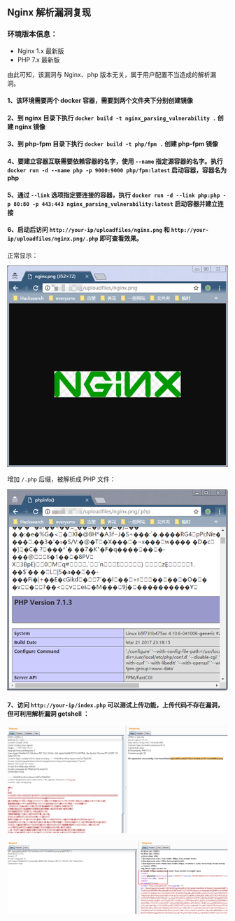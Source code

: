 ## Nginx 解析漏洞复现

### 环境版本信息：

- Nginx 1.x 最新版
- PHP 7.x 最新版

由此可知，该漏洞与 Nginx、php 版本无关，属于用户配置不当造成的解析漏洞。

#### 1、该环境需要两个 docker 容器，需要到两个文件夹下分别创建镜像

#### 2、到 nginx 目录下执行 `docker build -t nginx_parsing_vulnerability .` 创建 nginx 镜像

#### 3、到 php-fpm 目录下执行 `docker build -t php/fpm .` 创建 php-fpm 镜像

#### 4、要建立容器互联需要依赖容器的名字，使用 `--name` 指定源容器的名字。执行 `docker run -d --name php -p 9000:9000 php/fpm:latest` 启动容器，容器名为 php 

#### 5、通过 `--link` 选项指定要连接的容器，执行 `docker run -d --link php:php -p 80:80 -p 443:443 nginx_parsing_vulnerability:latest` 启动容器并建立连接

#### 6、启动后访问 `http://your-ip/uploadfiles/nginx.png` 和 `http://your-ip/uploadfiles/nginx.png/.php` 即可查看效果。

正常显示：

![image](1.jpg)

增加 `/.php` 后缀，被解析成 PHP 文件：

![image](2.jpg)

#### 7、访问 `http://your-ip/index.php` 可以测试上传功能，上传代码不存在漏洞，但可利用解析漏洞 getshell ：

![image](3.jpg)

![image](4.jpg)